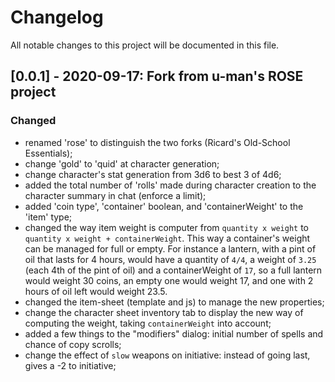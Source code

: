 # Changelog
All notable changes to this project will be documented in this file.

## [0.0.1] - 2020-09-17: Fork from u-man's ROSE project
### Changed
- renamed 'rose' to distinguish the two forks (Ricard's Old-School Essentials);
- change 'gold' to 'quid' at character generation;
- change character's stat generation from 3d6 to best 3 of 4d6;
- added the total number of 'rolls' made during character creation to the character summary in chat (enforce a limit);
- added 'coin type', 'container' boolean, and 'containerWeight' to the 'item' type;
- changed the way item weight is computer from `quantity x weight` to `quantity x weight + containerWeight`. This way a container's weight can be managed for full or empty. For instance a lantern, with a pint of oil that lasts for 4 hours, would have a quantity of `4/4`, a weight of `3.25` (each 4th of the pint of oil) and a containerWeight of `17`, so a full lantern would weight 30 coins, an empty one would weight 17, and one with 2 hours of oil left would weight 23.5.
- changed the item-sheet (template and js) to manage the new properties;
- change the character sheet inventory tab to display the new way of computing the weight, taking `containerWeight` into account;
- added a few things to the "modifiers" dialog: initial number of spells and chance of copy scrolls;
- change the effect of `slow` weapons on initiative: instead of going last, gives a -2 to initiative;
